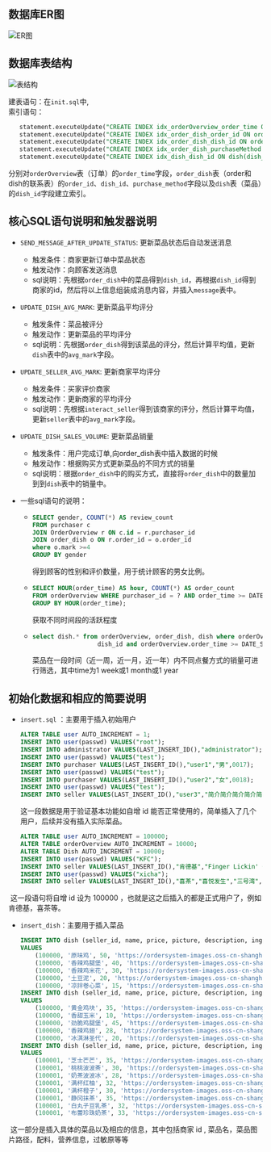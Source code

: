 ## 数据库ER图
![ER图](https://pic.imgdb.cn/item/667bedc8d9c307b7e98a62b0.jpg)

## 数据库表结构
![表结构](https://pic.imgdb.cn/item/667bed74d9c307b7e989dde7.jpg)

建表语句：在`init.sql`中,<br>
索引语句：<br>
```sql
   statement.executeUpdate("CREATE INDEX idx_orderOverview_order_time ON orderOverview(order_time);");
   statement.executeUpdate("CREATE INDEX idx_order_dish_order_id ON order_dish(order_id);");
   statement.executeUpdate("CREATE INDEX idx_order_dish_dish_id ON order_dish(dish_id);");
   statement.executeUpdate("CREATE INDEX idx_order_dish_purchaseMethod ON order_dish(purchase_method);");
   statement.executeUpdate("CREATE INDEX idx_dish_dish_id ON dish(dish_id);");
```
分别对`orderOverview`表（订单）的`order_time`字段，`order_dish`表（order和dish的联系表）的`order_id`、`dish_id`、`purchase_method`字段以及`dish`表（菜品）的`dish_id`字段建立索引。

## 核心SQL语句说明和触发器说明
- `SEND_MESSAGE_AFTER_UPDATE_STATUS`: 更新菜品状态后自动发送消息
    - 触发条件：商家更新订单中菜品状态
    - 触发动作：向顾客发送消息
    - sql说明：先根据`order_dish`中的菜品得到`dish_id`，再根据`dish_id`得到商家的id，然后将以上信息组装成消息内容，并插入`message`表中。
    
- `UPDATE_DISH_AVG_MARK`: 更新菜品平均评分
    - 触发条件：菜品被评分
    - 触发动作：更新菜品的平均评分
    - sql说明：先根据`order_dish`得到该菜品的评分，然后计算平均值，更新`dish`表中的`avg_mark`字段。

- `UPDATE_SELLER_AVG_MARK`: 更新商家平均评分
    - 触发条件：买家评价商家
    - 触发动作：更新商家的平均评分
    - sql说明：先根据`interact_seller`得到该商家的评分，然后计算平均值，更新`seller`表中的`avg_mark`字段。

- `UPDATE_DISH_SALES_VOLUME`: 更新菜品销量
    - 触发条件：用户完成订单,向order_dish表中插入数据的时候
    - 触发动作：根据购买方式更新菜品的不同方式的销量
    - sql说明：根据`order_dish`中的购买方式，直接将`order_dish`中的数量加到到`dish`表中的销量中。
- 一些sql语句的说明：
    - ```sql
      SELECT gender, COUNT(*) AS review_count
      FROM purchaser c
      JOIN OrderOverview r ON c.id = r.purchaser_id
      JOIN order_dish o ON r.order_id = o.order_id
      where o.mark >=4
      GROUP BY gender
      ```
      得到顾客的性别和评价数量，用于统计顾客的男女比例。
    - ```sql
      SELECT HOUR(order_time) AS hour, COUNT(*) AS order_count
      FROM orderOverview WHERE purchaser_id = ? AND order_time >= DATE_SUB(NOW(), INTERVAL 1 YEAR)
      GROUP BY HOUR(order_time);
      ```
      获取不同时间段的活跃程度
    - ```sql
      select dish.* from orderOverview, order_dish, dish where orderOverview.order_id = order_dish.order_id and dish.dish_id = order_dish.dish_id and order_dish.purchase_method = 在线点餐 and dish.dish_id =
                        dish_id and orderOverview.order_time >= DATE_SUB(NOW(), INTERVAL time) group by name
      ```
      菜品在一段时间（近一周，近一月，近一年）内不同点餐方式的销量可进行筛选，其中time为1 week或1 month或1 year
      

## 初始化数据和相应的简要说明

-   `insert.sql` ：主要用于插入初始用户

    ```sql
    ALTER TABLE user AUTO_INCREMENT = 1;
    INSERT INTO user(passwd) VALUES("root");
    INSERT INTO administrator VALUES(LAST_INSERT_ID(),"administrator");
    INSERT INTO user(passwd) VALUES("test");
    INSERT INTO purchaser VALUES(LAST_INSERT_ID(),"user1","男",0017);
    INSERT INTO user(passwd) VALUES("test");
    INSERT INTO purchaser VALUES(LAST_INSERT_ID(),"user2","女",0018);
    INSERT INTO user(passwd) VALUES("test");
    INSERT INTO seller VALUES(LAST_INSERT_ID(),"user3","简介简介简介简介简介","地址地址地址地址地址","菜菜菜菜菜菜",null);
    ```

    这一段数据是用于验证基本功能如自增 id 能否正常使用的，简单插入了几个用户，后续并没有插入实际菜品。

    ```sql
    ALTER TABLE user AUTO_INCREMENT = 100000;
    ALTER TABLE orderOverview AUTO_INCREMENT = 10000;
    ALTER TABLE Dish AUTO_INCREMENT = 10000;
    INSERT INTO user(passwd) VALUES("KFC");
    INSERT INTO seller VALUES(LAST_INSERT_ID(),"肯德基","Finger Lickin' Good","南区门口","全家桶",null);
    INSERT INTO user(passwd) VALUES("xicha");
    INSERT INTO seller VALUES(LAST_INSERT_ID(),"喜茶","喜悦发生","三号湾","多肉杨梅",null);
    ```

​	这一段语句将自增 id 设为 100000 ，也就是这之后插入的都是正式用户了，例如肯德基，喜茶等。

-   `insert_dish`：主要用于插入菜品

    ```sql
    INSERT INTO dish (seller_id, name, price, picture, description, ingredients, nutrition_information, possible_allergens, online_sales_volume, offline_sales_volume)
    VALUES
        (100000, '原味鸡', 50, 'https://ordersystem-images.oss-cn-shanghai.aliyuncs.com/%E5%8E%9F%E5%91%B3%E9%B8%A1.jpg', '酥脆多汁的鸡肉', '鸡肉, 香料, 面粉', '240卡, 20克蛋白质', '麸质', 0, 0),
        (100000, '香辣鸡腿堡', 40, 'https://ordersystem-images.oss-cn-shanghai.aliyuncs.com/%E9%A6%99%E8%BE%A3%E9%B8%A1%E7%BF%85.jpg', '香辣鸡肉汉堡', '鸡肉, 面包, 生菜, 蛋黄酱', '450卡, 25克蛋白质', '麸质, 蛋', 0, 0),
        (100000, '香辣鸡米花', 30, 'https://ordersystem-images.oss-cn-shanghai.aliyuncs.com/%E9%A6%99%E8%BE%A3%E9%B8%A1%E7%B1%B3%E8%8A%B1.jpg', '香辣鸡肉块', '鸡肉, 香料, 面粉', '300卡, 15克蛋白质', '麸质', 0 ,0),
        (100000, '土豆泥', 20, 'https://ordersystem-images.oss-cn-shanghai.aliyuncs.com/%E5%9C%9F%E8%B1%86%E6%B3%A5.jpg', '奶油土豆泥配肉汁', '土豆, 肉汁', '150卡, 3克蛋白质', '乳制品', 0, 0),
        (100000, '凉拌卷心菜', 15, 'https://ordersystem-images.oss-cn-shanghai.aliyuncs.com/%E5%87%89%E6%8B%8C%E5%8D%B7%E5%BF%83%E8%8F%9C.jpg', '新鲜爽脆的凉拌卷心菜', '卷心菜, 胡萝卜, 蛋黄酱', '100卡, 1克蛋白质', '蛋', 0, 0);
    INSERT INTO dish (seller_id, name, price, picture, description, ingredients, nutrition_information, possible_allergens, online_sales_volume, offline_sales_volume)
    VALUES
        (100000, '黄金鸡块', 35, 'https://ordersystem-images.oss-cn-shanghai.aliyuncs.com/%E9%BB%84%E9%87%91%E9%B8%A1%E5%9D%97.jpg', '金黄色酥脆的鸡块', '鸡肉, 香料, 面粉', '300卡, 18克蛋白质', '麸质', 0, 0),
        (100000, '香甜玉米', 10, 'https://ordersystem-images.oss-cn-shanghai.aliyuncs.com/%E9%A6%99%E7%94%9C%E7%8E%89%E7%B1%B3.jpg', '香甜的玉米杯', '玉米, 黄油', '150卡, 3克蛋白质', '乳制品', 0, 0),
        (100000, '劲脆鸡腿堡', 45, 'https://ordersystem-images.oss-cn-shanghai.aliyuncs.com/%E5%8A%B2%E8%84%86%E9%B8%A1%E8%85%BF%E5%A0%A1.jpg', '酥脆的鸡腿汉堡', '鸡肉, 面包, 生菜, 番茄酱', '480卡, 26克蛋白质', '麸质', 0, 0),
        (100000, '香辣鸡翅', 28, 'https://ordersystem-images.oss-cn-shanghai.aliyuncs.com/%E9%A6%99%E8%BE%A3%E9%B8%A1%E7%BF%85.jpg', '香辣入味的鸡翅', '鸡翅, 香料, 面粉', '320卡, 22克蛋白质', '麸质', 0, 0),
        (100000, '冰淇淋圣代', 20, 'https://ordersystem-images.oss-cn-shanghai.aliyuncs.com/%E5%9C%A3%E4%BB%A3.jpg', '奶油香草冰淇淋配巧克力酱', '牛奶, 糖, 巧克力酱', '200卡, 4克蛋白质', '乳制品', 0, 0);
    INSERT INTO dish (seller_id, name, price, picture, description, ingredients, nutrition_information, possible_allergens, online_sales_volume, offline_sales_volume)
    VALUES
        (100001, '芝士芒芒', 35, 'https://ordersystem-images.oss-cn-shanghai.aliyuncs.com/%E8%8A%9D%E5%A3%AB%E8%8A%92%E8%8A%92.jpg', '香浓芝士配新鲜芒果', '芒果, 芝士, 牛奶', '250卡, 6克蛋白质', '乳制品', 0, 0),
        (100001, '桃桃波波茶', 30, 'https://ordersystem-images.oss-cn-shanghai.aliyuncs.com/%E6%A1%83%E6%A1%83%E6%B3%A2%E6%B3%A2%E8%8C%B6.jpg', '桃味果茶配波波', '桃, 茶, 波波', '200卡, 2克蛋白质', '无', 0, 0),
        (100001, '奶茶波波冰', 28, 'https://ordersystem-images.oss-cn-shanghai.aliyuncs.com/%E5%A5%B6%E8%8C%B6%E6%B3%A2%E6%B3%A2%E5%86%B0.jpg', '奶茶味波波冰', '奶茶, 波波', '220卡, 3克蛋白质', '乳制品', 0, 0),
        (100001, '满杯红柚', 32, 'https://ordersystem-images.oss-cn-shanghai.aliyuncs.com/%E6%BB%A1%E6%9D%AF%E7%BA%A2%E6%9F%9A.jpg', '新鲜红柚果茶', '红柚, 茶', '180卡, 2克蛋白质', '无', 0, 0),
        (100001, '满杯橙子', 30, 'https://ordersystem-images.oss-cn-shanghai.aliyuncs.com/%E6%BB%A1%E6%9D%AF%E6%9F%9A%E5%AD%90.jpg', '新鲜橙子果茶', '橙子, 茶', '190卡, 2克蛋白质', '无', 0, 0),
        (100001, '静冈抹茶', 35, 'https://ordersystem-images.oss-cn-shanghai.aliyuncs.com/%E9%9D%99%E5%86%88%E6%8A%B9%E8%8C%B6.jpg', '日本静冈抹茶', '抹茶, 牛奶', '240卡, 4克蛋白质', '乳制品', 0, 0),
        (100001, '白丸子豆乳茶', 32, 'https://ordersystem-images.oss-cn-shanghai.aliyuncs.com/%E7%99%BD%E4%B8%B8%E5%AD%90%E8%B1%86%E4%B9%B3%E8%8C%B6.jpg', '豆乳茶配白丸子', '豆奶, 白丸子', '210卡, 3克蛋白质', '大豆', 0, 0),
        (100001, '布蕾珍珠奶茶', 33, 'https://ordersystem-images.oss-cn-shanghai.aliyuncs.com/%E5%B8%83%E9%9B%B7%E7%8F%8D%E7%8F%A0%E5%A5%B6%E8%8C%B6.jpg', '奶茶配布蕾和珍珠', '奶茶, 布蕾, 珍珠', '260卡, 5克蛋白质', '乳制品', 0, 0);
    ```

​	这一部分是插入具体的菜品以及相应的信息，其中包括商家 id , 菜品名，菜品图片路径，配料，营养信息，过敏原等等
